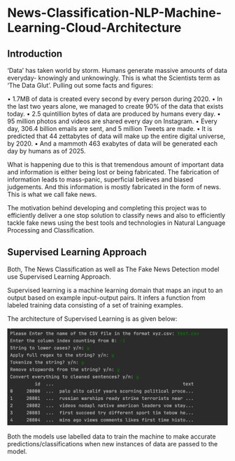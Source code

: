 # News-Classification-NLP-Machine-Learning-Cloud-Architecture

## Introduction


‘Data’ has taken world by storm. Humans generate massive amounts of data everyday- knowingly and unknowingly. This is what the Scientists term as ‘The Data Glut’. Pulling out some facts and figures:

•	1.7MB of data is created every second by every person during 2020.
•	In the last two years alone, we managed to create 90% of the data that exists today.
•	2.5 quintillion bytes of data are produced by humans every day. 
•	95 million photos and videos are shared every day on Instagram.
•	Every day, 306.4 billion emails are sent, and 5 million Tweets are made.
•	It is predicted that 44 zettabytes of data will make up the entire digital universe, by 2020.
•	And a mammoth 463 exabytes of data will be generated each day by humans as of 2025.

What is happening due to this is that tremendous amount of important data and information is either being lost or being fabricated. The fabrication of information leads to mass-panic, superficial believes and biased judgements. And this information is mostly fabricated in the form of news. This is what we call fake news. 

The motivation behind developing and completing this project was to efficiently deliver a one stop solution to classify news and also to efficiently tackle fake news using the best tools and technologies in Natural Language Processing and Classification. 

## Supervised Learning Approach


Both, The News Classification as well as The Fake News Detection model use Supervised Learning Approach. 

Supervised learning is a machine learning domain that maps an input to an output based on example input-output pairs. It infers a function from labeled training data consisting of a set of training examples.

The architecture of Supervised Learning is as given below:

![alt text](https://github.com/darshth/News-Classification-NLP-Machine-Learning-Cloud-Architecture/blob/main/Screen%20Shot%202021-02-11%20at%204.25.59%20PM.png)

Both the models use labelled data to train the machine to make accurate predictions/classifications when new instances of data are passed to the model.







 
